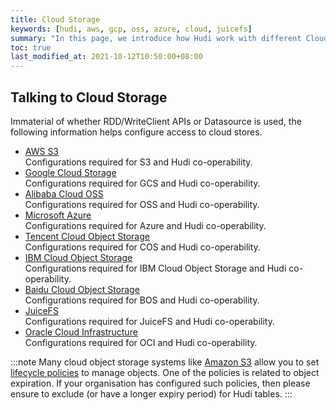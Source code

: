 ```yaml
---
title: Cloud Storage
keywords: [hudi, aws, gcp, oss, azure, cloud, juicefs]
summary: "In this page, we introduce how Hudi work with different Cloud providers."
toc: true
last_modified_at: 2021-10-12T10:50:00+08:00
---
```


## Talking to Cloud Storage

Immaterial of whether RDD/WriteClient APIs or Datasource is used, the following information helps configure access
to cloud stores.

* [AWS S3](/docs/s3_hoodie) <br/>
   Configurations required for S3 and Hudi co-operability.
* [Google Cloud Storage](/docs/gcs_hoodie) <br/>
   Configurations required for GCS and Hudi co-operability.
* [Alibaba Cloud OSS](/docs/oss_hoodie) <br/>
   Configurations required for OSS and Hudi co-operability.
* [Microsoft Azure](/docs/azure_hoodie) <br/>
   Configurations required for Azure and Hudi co-operability.
* [Tencent Cloud Object Storage](/docs/cos_hoodie) <br/>
   Configurations required for COS and Hudi co-operability.
* [IBM Cloud Object Storage](/docs/ibm_cos_hoodie) <br/>
   Configurations required for IBM Cloud Object Storage and Hudi co-operability.
* [Baidu Cloud Object Storage](bos_hoodie) <br/>
   Configurations required for BOS and Hudi co-operability.
* [JuiceFS](jfs_hoodie) <br/>
   Configurations required for JuiceFS and Hudi co-operability.
* [Oracle Cloud Infrastructure](oci_hoodie) <br/>
   Configurations required for OCI and Hudi co-operability.

:::note 
Many cloud object storage systems like [Amazon S3](https://docs.aws.amazon.com/s3/) allow you to set
[lifecycle policies](https://docs.aws.amazon.com/AmazonS3/latest/userguide/object-lifecycle-mgmt.html) to manage objects. 
One of the policies is related to object expiration. If your organisation has configured such policies, 
then please ensure to exclude (or have a longer expiry period) for Hudi tables.
:::